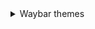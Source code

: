<details> 
  <summary> Waybar themes </summary>
    
   - **Monochrome**

     <details>
       
       <summary>Here's an image, just in case:</summary>
![image](https://raw.githubusercontent.com/gkmax132/hyprland_dotfiles/refs/heads/main/images/waybar/monochrome.png)  
</details>
     </details>
